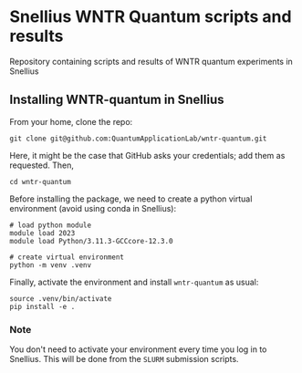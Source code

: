 # Snellius WNTR Quantum scripts and results

Repository containing scripts and results of WNTR quantum experiments in Snellius

## Installing WNTR-quantum in Snellius

From your home, clone the repo:

```console
git clone git@github.com:QuantumApplicationLab/wntr-quantum.git
```
Here, it might be the case that GitHub asks your credentials; add them as requested. Then,

```console
cd wntr-quantum
```

Before installing the package, we need to create a python virtual environment (avoid using conda in Snellius):

```console
# load python module
module load 2023
module load Python/3.11.3-GCCcore-12.3.0

# create virtual environment
python -m venv .venv
```

Finally, activate the environment and install `wntr-quantum` as usual:

```console
source .venv/bin/activate
pip install -e .
```

### Note
You don't need to activate your environment every time you log in to Snellius. This will be done from the `SLURM` submission scripts.
